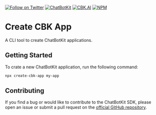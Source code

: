 [![Follow on Twitter](https://img.shields.io/twitter/follow/chatbotkit.svg?logo=twitter)](https://twitter.com/chatbotkit)
[![ChatBotKit](https://img.shields.io/badge/credits-ChatBotKit-blue.svg)](https://chatbotkit.com)
[![CBK.AI](https://img.shields.io/badge/credits-CBKAI-blue.svg)](https://cbk.ai)
[![NPM](https://img.shields.io/npm/v/create-cbk-app.svg)](https://www.npmjs.com/package/create-cbk-app)

# Create CBK App

A CLI tool to create ChatBotKit applications.

## Getting Started

To crate a new ChatBotKit application, run the following command:

```bash
npx create-cbk-app my-app
```

## Contributing

If you find a bug or would like to contribute to the ChatBotKit SDK, please open an issue or submit a pull request on the [official GitHub repository](https://github.com/chatbotkit/node-sdk).
